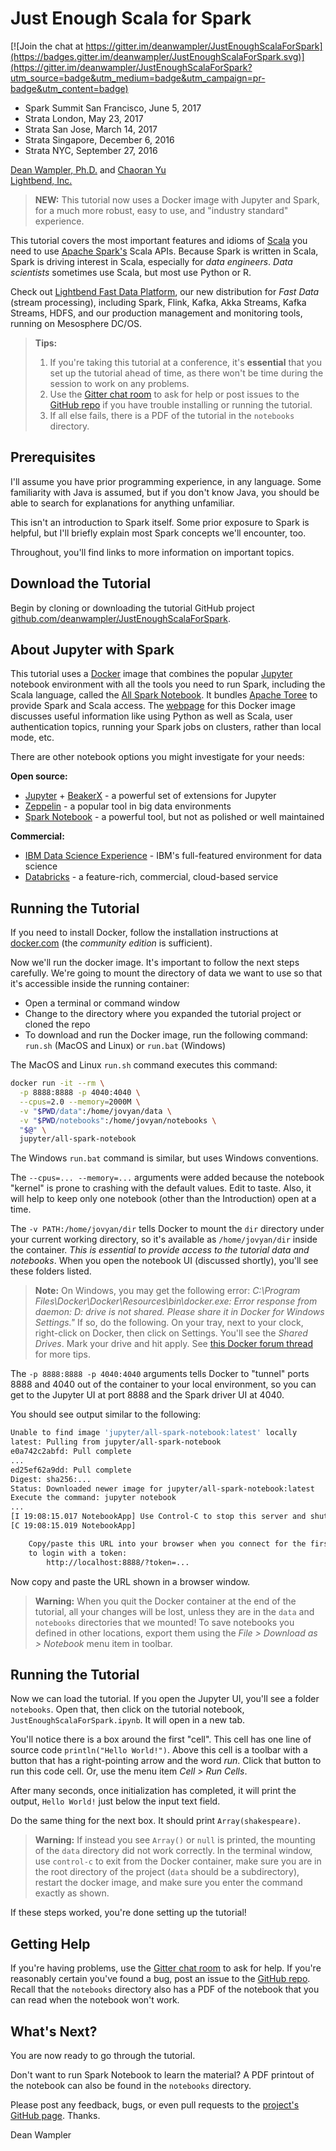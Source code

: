 # Just Enough Scala for Spark

[![Join the chat at https://gitter.im/deanwampler/JustEnoughScalaForSpark](https://badges.gitter.im/deanwampler/JustEnoughScalaForSpark.svg)](https://gitter.im/deanwampler/JustEnoughScalaForSpark?utm_source=badge&utm_medium=badge&utm_campaign=pr-badge&utm_content=badge)

* Spark Summit San Francisco, June 5, 2017
* Strata London, May 23, 2017
* Strata San Jose, March 14, 2017
* Strata Singapore, December 6, 2016
* Strata NYC, September 27, 2016

[Dean Wampler, Ph.D.](mailto:deanwampler@gmail.com) and [Chaoran Yu](https://github.com/yuchaoran2011)<br/>
[Lightbend, Inc.](http://lightbend.com)

> **NEW:** This tutorial now uses a Docker image with Jupyter and Spark, for a much more robust, easy to use, and "industry standard" experience.

This tutorial covers the most important features and idioms of [Scala](http://scala-lang.org/) you need to use [Apache Spark's](http://spark.apache.org/) Scala APIs. Because Spark is written in Scala, Spark is driving interest in Scala, especially for _data engineers_. _Data scientists_ sometimes use Scala, but most use Python or R.

Check out [Lightbend Fast Data Platform](http://lightbend.com/fast-data-platform), our new distribution for _Fast Data_ (stream processing), including Spark, Flink, Kafka, Akka Streams, Kafka Streams, HDFS, and our production management and monitoring tools, running on Mesosphere DC/OS.

> **Tips:**
> 1. If you're taking this tutorial at a conference, it's **essential** that you set up the tutorial ahead of time, as there won't be time during the session to work on any problems.
> 2. Use the [Gitter chat room](https://gitter.im/deanwampler/JustEnoughScalaForSpark) to ask for help or post issues to the [GitHub repo](https://github.com/deanwampler/JustEnoughScalaForSpark/issues) if you have trouble installing or running the tutorial.
> 3. If all else fails, there is a PDF of the tutorial in the `notebooks` directory.

## Prerequisites

I'll assume you have prior programming experience, in any language. Some familiarity with Java is assumed, but if you don't know Java, you should be able to search for explanations for anything unfamiliar.

This isn't an introduction to Spark itself. Some prior exposure to Spark is helpful, but I'll briefly explain most Spark concepts we'll encounter, too.

Throughout, you'll find links to more information on important topics.

## Download the Tutorial

Begin by cloning or downloading the tutorial GitHub project [github.com/deanwampler/JustEnoughScalaForSpark](https://github.com/deanwampler/JustEnoughScalaForSpark).

## About Jupyter with Spark

This tutorial uses a [Docker](https://docker.com) image that combines the popular [Jupyter](http://jupyter.org/) notebook environment with all the tools you need to run Spark, including the Scala language, called the [All Spark Notebook](https://hub.docker.com/r/jupyter/all-spark-notebook/). It bundles [Apache Toree](https://toree.apache.org/) to provide Spark and Scala access. The [webpage](https://hub.docker.com/r/jupyter/all-spark-notebook/) for this Docker image discusses useful information like using Python as well as Scala, user authentication topics, running your Spark jobs on clusters, rather than local mode, etc.

There are other notebook options you might investigate for your needs:

**Open source:**

* [Jupyter](https://ipython.org/) + [BeakerX](http://beakerx.com/) - a powerful set of extensions for Jupyter
* [Zeppelin](http://zeppelin-project.org/) - a popular tool in big data environments
* [Spark Notebook](http://spark-notebook.io) - a powerful tool, but not as polished or well maintained

**Commercial:**

* [IBM Data Science Experience](http://datascience.ibm.com/) - IBM's full-featured environment for data science
* [Databricks](https://databricks.com/) - a feature-rich, commercial, cloud-based service

## Running the Tutorial

If you need to install Docker, follow the installation instructions at [docker.com](https://www.docker.com/products/overview) (the _community edition_ is sufficient).

Now we'll run the docker image. It's important to follow the next steps carefully. We're going to mount the directory of data we want to use so that it's accessible inside the running container:

* Open a terminal or command window
* Change to the directory where you expanded the tutorial project or cloned the repo
* To download and run the Docker image, run the following command: `run.sh` (MacOS and Linux) or `run.bat` (Windows)

The MacOS and Linux `run.sh` command executes this command:

```bash
docker run -it --rm \
  -p 8888:8888 -p 4040:4040 \
  --cpus=2.0 --memory=2000M \
  -v "$PWD/data":/home/jovyan/data \
  -v "$PWD/notebooks":/home/jovyan/notebooks \
  "$@" \
  jupyter/all-spark-notebook
```

The Windows `run.bat` command is similar, but uses Windows conventions.

The `--cpus=... --memory=...` arguments were added because the notebook "kernel" is prone to crashing with the default values. Edit to taste. Also, it will help to keep only one notebook (other than the Introduction) open at a time.

The `-v PATH:/home/jovyan/dir` tells Docker to mount the `dir` directory under your current working directory, so it's available as `/home/jovyan/dir` inside the container. _This is essential to provide access to the tutorial data and notebooks_. When you open the notebook UI (discussed shortly), you'll see these folders listed.

> **Note:** On Windows, you may get the following error: _C:\Program Files\Docker\Docker\Resources\bin\docker.exe: Error response from daemon: D: drive is not shared. Please share it in Docker for Windows Settings."_ If so, do the following. On your tray, next to your clock, right-click on Docker, then click on Settings. You'll see the _Shared Drives_. Mark your drive and hit apply. See [this Docker forum thread](https://forums.docker.com/t/cannot-share-drive-in-windows-10/28798/5) for more tips.

The `-p 8888:8888 -p 4040:4040` arguments tells Docker to "tunnel" ports 8888 and 4040 out of the container to your local environment, so you can get to the Jupyter UI at port 8888 and the Spark driver UI at 4040.

You should see output similar to the following:

```bash
Unable to find image 'jupyter/all-spark-notebook:latest' locally
latest: Pulling from jupyter/all-spark-notebook
e0a742c2abfd: Pull complete
...
ed25ef62a9dd: Pull complete
Digest: sha256:...
Status: Downloaded newer image for jupyter/all-spark-notebook:latest
Execute the command: jupyter notebook
...
[I 19:08:15.017 NotebookApp] Use Control-C to stop this server and shut down all kernels (twice to skip confirmation).
[C 19:08:15.019 NotebookApp]

    Copy/paste this URL into your browser when you connect for the first time,
    to login with a token:
        http://localhost:8888/?token=...
```

Now copy and paste the URL shown in a browser window.

> **Warning:** When you quit the Docker container at the end of the tutorial, all your changes will be lost, unless they are in the `data` and `notebooks` directories that we mounted! To save notebooks you defined in other locations, export them using the _File > Download as > Notebook_ menu item in toolbar.

## Running the Tutorial

Now we can load the tutorial. If you open the Jupyter UI, you'll see a folder `notebooks`. Open that, then click on the tutorial notebook, `JustEnoughScalaForSpark.ipynb`. It will open in a new tab.

You'll notice there is a box around the first "cell". This cell has one line of source code `println("Hello World!")`. Above this cell is a toolbar with a button that has a right-pointing arrow and the word _run_. Click that button to run this code cell. Or, use the menu item _Cell > Run Cells_.

After many seconds, once initialization has completed, it will print the output, `Hello World!` just below the input text field.

Do the same thing for the next box. It should print `Array(shakespeare)`.

> **Warning:** If instead you see `Array()` or `null` is printed, the mounting of the `data` directory did not work correctly. In the terminal window, use `control-c` to exit from the Docker container, make sure you are in the root directory of the project (`data` should be a subdirectory), restart the docker image, and make sure you enter the command exactly as shown.

If these steps worked, you're done setting up the tutorial!

<a name="getting-help"></a>
## Getting Help

If you're having problems, use the [Gitter chat room](https://gitter.im/deanwampler/JustEnoughScalaForSpark) to ask for help. If you're reasonably certain you've found a bug, post an issue to the [GitHub repo](https://github.com/deanwampler/JustEnoughScalaForSpark/issues). Recall that the `notebooks` directory also has a PDF of the notebook that you can read when the notebook won't work.

## What's Next?

You are now ready to go through the tutorial.

Don't want to run Spark Notebook to learn the material? A PDF printout of the notebook can also be found in the `notebooks` directory.

Please post any feedback, bugs, or even pull requests to the [project's GitHub page](https://github.com/deanwampler/JustEnoughScalaForSpark). Thanks.

Dean Wampler
